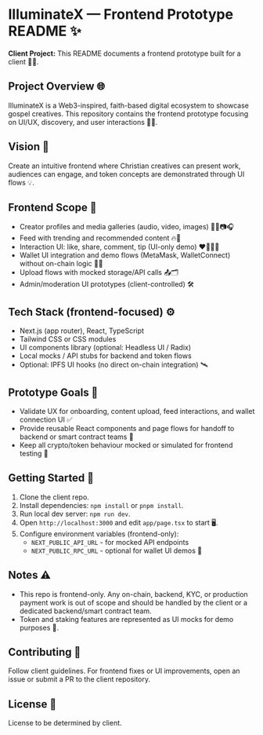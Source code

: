 # IlluminateX — Frontend Prototype README ✨

**Client Project:** This README documents a frontend prototype built for a client 🧑‍💼.

## Project Overview 🌐
IlluminateX is a Web3-inspired, faith-based digital ecosystem to showcase gospel creatives. This repository contains the frontend prototype focusing on UI/UX, discovery, and user interactions 🎨🎵.

## Vision 🙏
Create an intuitive frontend where Christian creatives can present work, audiences can engage, and token concepts are demonstrated through UI flows 💡.

## Frontend Scope 🧩
- Creator profiles and media galleries (audio, video, images) 🧑‍🎤📷🎧
- Feed with trending and recommended content 🔥📣
- Interaction UI: like, share, comment, tip (UI-only demo) ❤️🔁💬💎
- Wallet UI integration and demo flows (MetaMask, WalletConnect) without on-chain logic 🔗🔐
- Upload flows with mocked storage/API calls 📤🗂️
- Admin/moderation UI prototypes (client-controlled) 🛠️

## Tech Stack (frontend-focused) ⚙️
- Next.js (app router), React, TypeScript
- Tailwind CSS or CSS modules
- UI components library (optional: Headless UI / Radix)
- Local mocks / API stubs for backend and token flows
- Optional: IPFS UI hooks (no direct on-chain integration) 🛰️

## Prototype Goals 🎯
- Validate UX for onboarding, content upload, feed interactions, and wallet connection UI ✅
- Provide reusable React components and page flows for handoff to backend or smart contract teams 🔁
- Keep all crypto/token behaviour mocked or simulated for frontend testing 🧪

## Getting Started 🚀
1. Clone the client repo.
2. Install dependencies: `npm install` or `pnpm install`.
3. Run local dev server: `npm run dev`.
4. Open `http://localhost:3000` and edit `app/page.tsx` to start 🖥️.
5. Configure environment variables (frontend-only):
    - `NEXT_PUBLIC_API_URL` \- for mocked API endpoints
    - `NEXT_PUBLIC_RPC_URL` \- optional for wallet UI demos 🔧

## Notes ⚠️
- This repo is frontend-only. Any on-chain, backend, KYC, or production payment work is out of scope and should be handled by the client or a dedicated backend/smart contract team.
- Token and staking features are represented as UI mocks for demo purposes 🧾.

## Contributing 🤝
Follow client guidelines. For frontend fixes or UI improvements, open an issue or submit a PR to the client repository.

## License 📜
License to be determined by client.

